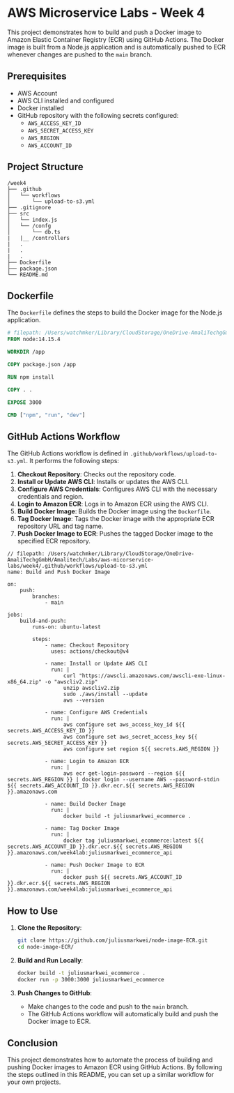 # AWS Microservice Labs - Week 4

This project demonstrates how to build and push a Docker image to Amazon Elastic Container Registry (ECR) using GitHub Actions. The Docker image is built from a Node.js application and is automatically pushed to ECR whenever changes are pushed to the `main` branch.

## Prerequisites

-   AWS Account
-   AWS CLI installed and configured
-   Docker installed
-   GitHub repository with the following secrets configured:
    -   `AWS_ACCESS_KEY_ID`
    -   `AWS_SECRET_ACCESS_KEY`
    -   `AWS_REGION`
    -   `AWS_ACCOUNT_ID`

## Project Structure

```
/week4
├── .github
│   └── workflows
│       └── upload-to-s3.yml
├── .gitignore
├── src
│   └── index.js
│   └── /confg
│       └── db.ts
|   |__ /controllers
|   .
|   .
|   .
├── Dockerfile
├── package.json
└── README.md
```

## Dockerfile

The `Dockerfile` defines the steps to build the Docker image for the Node.js application.

```dockerfile
# filepath: /Users/watchmker/Library/CloudStorage/OneDrive-AmaliTechgGmbH/Amalitech/Labs/aws-micorservice-labs/week4/Dockerfile
FROM node:14.15.4

WORKDIR /app

COPY package.json /app

RUN npm install

COPY . .

EXPOSE 3000

CMD ["npm", "run", "dev"]
```

## GitHub Actions Workflow

The GitHub Actions workflow is defined in `.github/workflows/upload-to-s3.yml`. It performs the following steps:

1. **Checkout Repository**: Checks out the repository code.
2. **Install or Update AWS CLI**: Installs or updates the AWS CLI.
3. **Configure AWS Credentials**: Configures AWS CLI with the necessary credentials and region.
4. **Login to Amazon ECR**: Logs in to Amazon ECR using the AWS CLI.
5. **Build Docker Image**: Builds the Docker image using the `Dockerfile`.
6. **Tag Docker Image**: Tags the Docker image with the appropriate ECR repository URL and tag name.
7. **Push Docker Image to ECR**: Pushes the tagged Docker image to the specified ECR repository.

```github-actions-workflow
// filepath: /Users/watchmker/Library/CloudStorage/OneDrive-AmaliTechgGmbH/Amalitech/Labs/aws-micorservice-labs/week4/.github/workflows/upload-to-s3.yml
name: Build and Push Docker Image

on:
    push:
        branches:
            - main

jobs:
    build-and-push:
        runs-on: ubuntu-latest

        steps:
            - name: Checkout Repository
              uses: actions/checkout@v4

            - name: Install or Update AWS CLI
              run: |
                  curl "https://awscli.amazonaws.com/awscli-exe-linux-x86_64.zip" -o "awscliv2.zip"
                  unzip awscliv2.zip
                  sudo ./aws/install --update
                  aws --version

            - name: Configure AWS Credentials
              run: |
                  aws configure set aws_access_key_id ${{ secrets.AWS_ACCESS_KEY_ID }}
                  aws configure set aws_secret_access_key ${{ secrets.AWS_SECRET_ACCESS_KEY }}
                  aws configure set region ${{ secrets.AWS_REGION }}

            - name: Login to Amazon ECR
              run: |
                  aws ecr get-login-password --region ${{ secrets.AWS_REGION }} | docker login --username AWS --password-stdin ${{ secrets.AWS_ACCOUNT_ID }}.dkr.ecr.${{ secrets.AWS_REGION }}.amazonaws.com

            - name: Build Docker Image
              run: |
                  docker build -t juliusmarkwei_ecommerce .

            - name: Tag Docker Image
              run: |
                  docker tag juliusmarkwei_ecommerce:latest ${{ secrets.AWS_ACCOUNT_ID }}.dkr.ecr.${{ secrets.AWS_REGION }}.amazonaws.com/week4lab:juliusmarkwei_ecommerce_api

            - name: Push Docker Image to ECR
              run: |
                  docker push ${{ secrets.AWS_ACCOUNT_ID }}.dkr.ecr.${{ secrets.AWS_REGION }}.amazonaws.com/week4lab:juliusmarkwei_ecommerce_api
```

## How to Use

1. **Clone the Repository**:

    ```sh
    git clone https://github.com/juliusmarkwei/node-image-ECR.git
    cd node-image-ECR/
    ```

2. **Build and Run Locally**:

    ```sh
    docker build -t juliusmarkwei_ecommerce .
    docker run -p 3000:3000 juliusmarkwei_ecommerce
    ```

3. **Push Changes to GitHub**:
    - Make changes to the code and push to the `main` branch.
    - The GitHub Actions workflow will automatically build and push the Docker image to ECR.

## Conclusion

This project demonstrates how to automate the process of building and pushing Docker images to Amazon ECR using GitHub Actions. By following the steps outlined in this README, you can set up a similar workflow for your own projects.
